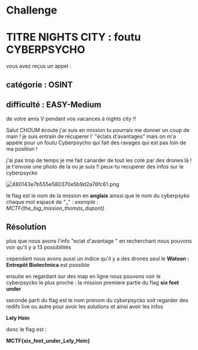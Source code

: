 # Challenge 

# TITRE NIGHTS CITY : foutu CYBERPSYCHO
vous avez reçus un appel  :

## catégorie : OSINT 
## difficulté : EASY-Medium

 de votre amis V pendant vos vacances à nights city !! 

Salut CHOUM écoute j'ai suis en mission tu pourrais me donner un coup de main !  je suis entrain de  récuperer l' "éclats d'avantages" mais on m'a appéle pour un foutu Cyberpsycho qui fait des ravages qui est pas loin de ma position ! 

j'ai pas trop de temps je me fait canarder de tout les coté par des drones là ! je t'envoie une photo de la ou je suis !! peux-tu recuperer des infos sur le cyberpsycko

![480143e7b555e580370e5b9d2a76fc61.png](../_resources/480143e7b555e580370e5b9d2a76fc61.png)


le flag est le nom de la mission en **anglais** ainssi que le nom du cyberpsyko chaque mot espacé de "_" : 
 *exemple  : MCTF{the_big_mission_thomas_dupont}*

## Résolution 

plus que nous avons l'info "eclat d'avantage "
en recherchant nous pouvons voir qu'il y a 13 possibilités 

cependant nous avons aussi un indice qu'il y a des drones seul le **Watson : Entrepôt Biotechnica** est possible 

ensuite en regardant sur des map en ligne nous pouvons voir le cyberpsycko le plus proche : la mission 
premiere partie du flag
**six feet under**

seconde parti du flag est  le nom prenom du cyberpsycko 
soit regarder des redifs live ou autre pour avoir les solutions et ainsi avoir les infos 

**Lely Hein**

donc le flag est : 

**MCTF{six_feet_under_Lely_Hein}**
